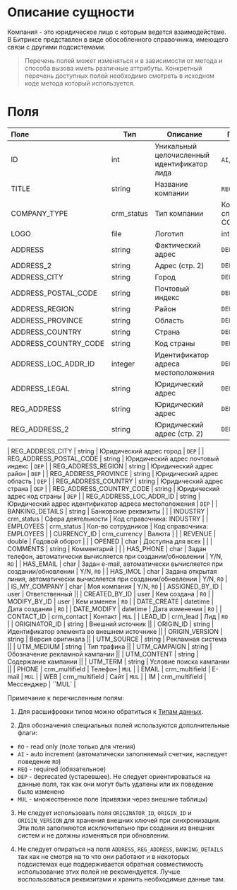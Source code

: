# Описание сущности

Компания - это юридическое лицо с которым ведется взаимодействие.
В Битриксе представлен в виде обособленного справочника, имеющего связи с другими подсистемами.

>Перечень полей может изменяться и в зависимости от метода и способа вызова иметь различные аттрибуты. Конкретный перечень доступных полей необходимо смотреть в исходном коде метода который используется.


# Поля

| Поле | Тип |     Описание                                    | Примечание |
| :--- | --- | ----------------------------------------------- | ---------- |
| ID   | int | Уникальный целочисленный идентификатор лида     | ``AI``, ``RO`` |
| TITLE | string | Название компании |``REQ``*|
| COMPANY_TYPE | crm_status | Тип компании | Код справочника: COMPANY_TYPE |
| LOGO | file | Логотип | integet |
| ADDRESS | string | Фактический адрес | ``DEP`` |
| ADDRESS_2 | string | Адрес (стр. 2) | ``DEP`` |
| ADDRESS_CITY | string | Город | ``DEP`` |
| ADDRESS_POSTAL_CODE | string | Почтовый индекс | ``DEP`` |
| ADDRESS_REGION | string | Район | ``DEP`` |
| ADDRESS_PROVINCE | string | Область | ``DEP`` |
| ADDRESS_COUNTRY | string | Страна | ``DEP`` |
| ADDRESS_COUNTRY_CODE | string | Код страны | ``DEP`` |
| ADDRESS_LOC_ADDR_ID | integer | Идентификатор адреса местоположения | ``DEP`` 
| ADDRESS_LEGAL | string | Юридический адрес | ``DEP`` |
| REG_ADDRESS | string | Юридический адрес | ``DEP`` |
| REG_ADDRESS_2 | string | Юридический адрес (стр. 2) | ``DEP`` |

| REG_ADDRESS_CITY | string | Юридический адрес город | ``DEP`` |
| REG_ADDRESS_POSTAL_CODE | string | Юридический адрес почтовый индекс | ``DEP`` |
| REG_ADDRESS_REGION | string | Юридический адрес район | ``DEP`` |
| REG_ADDRESS_PROVINCE | string | Юридический адрес область | ``DEP`` |
| REG_ADDRESS_COUNTRY | string | Юридический адрес страна | ``DEP`` |
| REG_ADDRESS_COUNTRY_CODE | string | Юридический адрес код страны | ``DEP`` |
| REG_ADDRESS_LOC_ADDR_ID | string | Юридический адрес идентификатор адреса местоположения | ``DEP`` |
| BANKING_DETAILS | string | Банковские реквизиты | |
| INDUSTRY | crm_status | Сфера деятельности | Код справочника: INDUSTRY |
| EMPLOYEES | crm_status | Кол-во сотрудников | Код справочника: EMPLOYEES |
| CURRENCY_ID | crm_currency | Валюта | |
| REVENUE | double | Годовой оборот | |
| OPENED | char | Доступна для всех | |
| COMMENTS | string | Комментарий | |
| HAS_PHONE | char | Задан телефон, автоматически вычисляется при создании/обновлении | Y/N, ``RO`` |
| HAS_EMAIL | char | Задан e-mail, автоматически вычисляется при создании/обновлении | Y/N, ``RO`` |
| HAS_IMOL | char | Задана открытая линия, автоматически вычисляется при создании/обновлении | Y/N, ``RO`` |
| IS_MY_COMPANY | char | Моя компания | Y/N, ``RO`` |
| ASSIGNED_BY_ID | user | Ответственный ||
| CREATED_BY_ID | user | Кем создана | ``RO`` |
| MODIFY_BY_ID | user | Кем изменен | ``RO`` |
| DATE_CREATE | datetime | Дата создания | ``RO`` |
| DATE_MODIFY | datetime | Дата изменения | ``RO`` |
| CONTACT_ID | crm_contact | Контакт | ``MUL`` |
| LEAD_ID | crm_lead | Лид | ``RO`` |
| ORIGINATOR_ID | string | Внешний источник ||
| ORIGIN_ID | string | Идентификатор элемента во внешнем источнике ||
| ORIGIN_VERSION | string | Версия оригинала ||
| UTM_SOURCE | string | Рекламная система ||
| UTM_MEDIUM | string | Тип трафика ||
| UTM_CAMPAIGN | string | Обозначение рекламной кампании ||
| UTM_CONTENT | string | Содержание кампании ||
| UTM_TERM | string | Условие поиска кампании ||
| PHONE | crm_multifield | Телефон | ``MUL`` |
| EMAIL | crm_multifield | E-mail | ``MUL`` |
| WEB | crm_multifield | Сайт | ``MUL`` |
| IM | crm_multifield | Мессенджер | ``MUL` |

Примечание к перечисленным полям: 
1. Для расшифровки типов можно обратиться к [Типам данных](../Словари/Типы_данных).
    
2. Для обозначения специальных полей используются дополнительные флаги:
* ``RO`` - read only (поле только для чтения)
* ``AI`` - auto increment (автоматически заполняемый счетчик, наследует поведение ``RO``)
* ``REQ`` - required (обязательное)
* ``DEP`` - deprecated (устаревшее). Не следует ориентироваться на данные поля, так как они могут быть удалены или их поведение было изменено
* ``MUL`` - множественное поле (привязки через внешние таблицы)

3. Не следует использовать поля `ORIGINATOR_ID`, `ORIGIN_ID` и `ORIGIN_VERSION` для хранения внешних ключей при синхронизации. Эти поля заполняются исключительно при создании из внешних систем и не должны изменяться при обновлении.

4. Не следует опираться на поля `ADDRESS`, `REG_ADDRESS`, `BANKING_DETAILS` так как не смотря на то что они работают и в некоторых подсистемах еще поддерживается обратная совместимость использование этих полей не рекомендуется. Лучше воспользоваться реквизитами и хранить необходимые данные там.